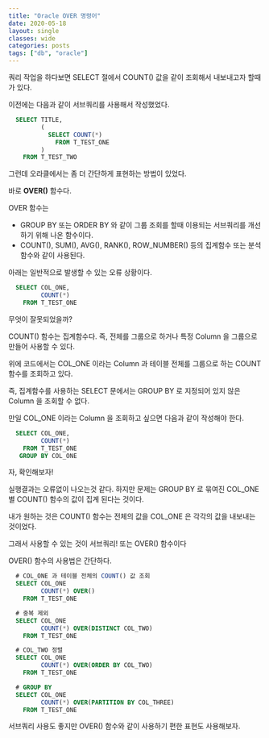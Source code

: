 ```yaml
---
title: "Oracle OVER 명령어"
date: 2020-05-18
layout: single
classes: wide
categories: posts
tags: ["db", "oracle"]
---
```

쿼리 작업을 하다보면 SELECT 절에서 COUNT() 값을 같이 조회해서 내보내고자 할때가 있다.

이전에는 다음과 같이 서브쿼리를 사용해서 작성했었다.

```SQL
  SELECT TITLE,
         (
           SELECT COUNT(*)
             FROM T_TEST_ONE
         )
    FROM T_TEST_TWO
```

그런데 오라클에서는 좀 더 간단하게 표현하는 방법이 있었다.

바로 <b>OVER()</b> 함수다.

OVER 함수는

- GROUP BY 또는 ORDER BY 와 같이 그룹 조회를 할때 이용되는 서브쿼리를 개선하기 위해 나온 함수이다.
- COUNT(), SUM(), AVG(), RANK(), ROW_NUMBER() 등의 집계함수 또는 분석함수와 같이 사용된다.

아래는 일반적으로 발생할 수 있는 오류 상황이다.

```SQL
  SELECT COL_ONE,
         COUNT(*)
    FROM T_TEST_ONE
```

무엇이 잘못되었을까?

COUNT() 함수는 집계함수다. 즉, 전체를 그룹으로 하거나 특정 Column 을 그룹으로 만들어 사용할 수 있다.

위에 코드에서는 COL_ONE 이라는 Column 과 테이블 전체를 그룹으로 하는 COUNT 함수를 조회하고 있다.

즉, 집계함수를 사용하는 SELECT 문에서는 GROUP BY 로 지정되어 있지 않은 Column 을 조회할 수 없다.

만일 COL_ONE 이라는 Column 을 조회하고 싶으면 다음과 같이 작성해야 한다.

```SQL
  SELECT COL_ONE,
         COUNT(*)
    FROM T_TEST_ONE
   GROUP BY COL_ONE
```

자, 확인해보자!

실행결과는 오류없이 나오는것 같다. 하지만 문제는 GROUP BY 로 묶여진 COL_ONE 별 COUNT() 함수의 값이 집계 된다는 것이다.

내가 원하는 것은 COUNT() 함수는 전체의 값을 COL_ONE 은 각각의 값을 내보내는 것이었다.

그래서 사용할 수 있는 것이 서브쿼리! 또는 OVER() 함수이다

OVER() 함수의 사용법은 간단하다.

```SQL
  # COL_ONE 과 테이블 전체의 COUNT() 값 조회
  SELECT COL_ONE
         COUNT(*) OVER()
    FROM T_TEST_ONE

  # 중복 제외
  SELECT COL_ONE
         COUNT(*) OVER(DISTINCT COL_TWO)
    FROM T_TEST_ONE

  # COL_TWO 정렬 
  SELECT COL_ONE
         COUNT(*) OVER(ORDER BY COL_TWO)
    FROM T_TEST_ONE

  # GROUP BY
  SELECT COL_ONE
         COUNT(*) OVER(PARTITION BY COL_THREE)
    FROM T_TEST_ONE

```

서브쿼리 사용도 좋지만 OVER() 함수와 같이 사용하기 편한 표현도 사용해보자.